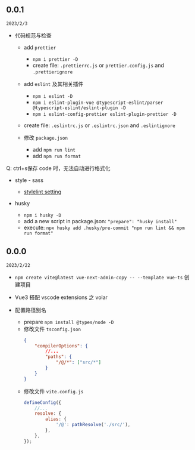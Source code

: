 ## 0.0.1

`2023/2/3`

- 代码规范与检查

  - add `prettier`

    - `npm i prettier -D`
    - create file: `.prettierrc.js` or `prettier.config.js` and `.prettierignore`

  - add `eslint` 及其相关插件

    - `npm i eslint -D`
    - `npm i eslint-plugin-vue @typescript-eslint/parser @typescript-eslint/eslint-plugin -D`
    - `npm i eslint-config-prettier eslint-plugin-prettier -D`

  - create file: `.eslintrc.js` or `.eslintrc.json` and `.eslintignore`

  - 修改 `package.json`
    - add `npm run lint`
    - add `npm run format`

Q: ctrl+s保存 code 时，无法自动进行格式化

- style - sass
  - [stylelint setting](https://juejin.cn/post/7118294114734440455)

- husky
  - `npm i husky -D`
  - add a new script in package.json: `"prepare": "husky install"`
  - execute: `npx husky add .husky/pre-commit "npm run lint && npm run format"`


## 0.0.0

`2023/2/22`

- `npm create vite@latest vue-next-admin-copy -- --template vue-ts` 创建项目

- Vue3 搭配 vscode extensions 之 volar

- 配置路径别名

  - prepare `npm install @types/node -D`
  - 修改文件 `tsconfig.json`
    ```json
    {
    	"compilerOptions": {
    		//...
    		"paths": {
    			"/@/*": ["src/*"]
    		}
    	}
    }
    ```
  - 修改文件 `vite.config.js`
    ```js
    defineConfig({
    	//...
    	resolve: {
    		alias: {
    			'/@': pathResolve('./src/'),
    		},
    	},
    });
    ```
